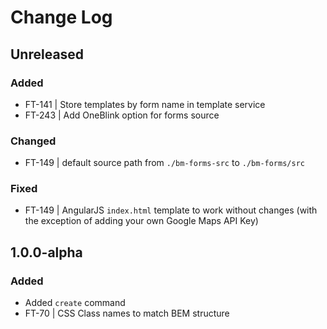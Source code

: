 # Change Log

## Unreleased

### Added
- FT-141 | Store templates by form name in template service
- FT-243 | Add OneBlink option for forms source

### Changed
- FT-149 | default source path from `./bm-forms-src` to `./bm-forms/src`

### Fixed
- FT-149 | AngularJS `index.html` template to work without changes (with the exception of adding your own Google Maps API Key)

## 1.0.0-alpha

### Added

- Added `create` command
- FT-70 | CSS Class names to match BEM structure

